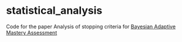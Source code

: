 # statistical_analysis
Code for the paper Analysis of stopping criteria for [Bayesian Adaptive Mastery Assessment](https://educationaldatamining.org/EDM2021/virtual/poster_paper134.html)

